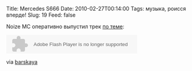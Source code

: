 Title: Mercedes S666
Date: 2010-02-27T00:14:00
Tags: музыка, роисся вперде!
Slug: 19
Feed: false

<p>Noize MC оперативно выпустил трек <a href="http://lenta.ru/articles/2010/02/26/snark/">по теме</a>:</p>
<p><object width='350' height='50'><param name='movie' value='http://www.filehoster.ru/player/'/><param name='wmode' value='transparent'/><param name='FlashVars' value='dataurl=er7857'/><embed src='http://www.filehoster.ru/player/' type='application/x-shockwave-flash' width='350' height='50' wmode='transparent' flashvars='dataurl=er7857'/></object></p>
<p>via <a href="http://barskaya.livejournal.com/242935.html">barskaya</a></p>
